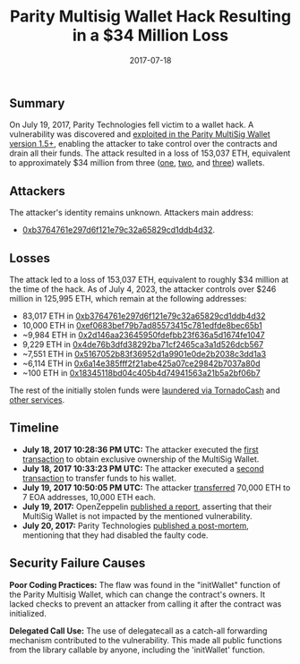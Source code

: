 ﻿---
date: 2017-07-18
target-entities: Parity Technologies
entity-types:
  - DeFi
  - Wallet
attack-types: Smart Contract Exploit
title: "Parity Multisig Wallet Hack Resulting in a $34 Million Loss"
---

## Summary

On July 19, 2017, Parity Technologies fell victim to a wallet hack. A vulnerability was discovered and [exploited in the Parity MultiSig Wallet version 1.5+](https://blog.aeternity.com/parity-multisig-wallet-hack-47cc507d964d), enabling the attacker to take control over the contracts and drain all their funds. The attack resulted in a loss of 153,037 ETH, equivalent to approximately $34 million from three ([one](https://etherscan.io/address/0x91efffb9c6cd3a66474688d0a48aa6ecfe515aa5), [two](https://etherscan.io/address/0x50126e8fcb9be29f83c6bbd913cc85b40eaf86fc), and [three](https://etherscan.io/address/0xbec591de75b8699a3ba52f073428822d0bfc0d7e)) wallets.

## Attackers

The attacker's identity remains unknown.
Attackers main address:

- [0xb3764761e297d6f121e79c32a65829cd1ddb4d32](https://etherscan.io/address/0xb3764761e297d6f121e79c32a65829cd1ddb4d32).

## Losses

The attack led to a loss of 153,037 ETH, equivalent to roughly $34 million at the time of the hack. As of July 4, 2023, the attacker controls over $246 million in 125,995 ETH, which remain at the following addresses:

- 83,017 ETH in [0xb3764761e297d6f121e79c32a65829cd1ddb4d32](https://etherscan.io/address/0xb3764761e297d6f121e79c32a65829cd1ddb4d32)
- 10,000 ETH in [0xef0683bef79b7ad85573415c781edfde8bec65b1](https://etherscan.io/address/0xef0683bef79b7ad85573415c781edfde8bec65b1)
- ~9,984 ETH in [0x2d146aa23645950fdefbb23f636a5d1674fe1047](https://etherscan.io/address/0x2d146aa23645950fdefbb23f636a5d1674fe1047)
- 9,229 ETH in [0x4de76b3dfd38292ba71cf2465ca3a1d526dcb567](https://etherscan.io/address/0x4de76b3dfd38292ba71cf2465ca3a1d526dcb567)
- ~7,551 ETH in [0x5167052b83f36952d1a9901e0de2b2038c3dd1a3](https://etherscan.io/address/0x5167052b83f36952d1a9901e0de2b2038c3dd1a3)
- ~6,114 ETH in [0x6a14e385fff2f21abe425a07ce29842b7037a80d](https://etherscan.io/address/0x6a14e385fff2f21abe425a07ce29842b7037a80d)
- ~100 ETH in [0x18345118bd04c405b4d74941563a21b5a2bf06b7](https://etherscan.io/address/0x18345118bd04c405b4d74941563a21b5a2bf06b7)

The rest of the initially stolen funds were [laundered via TornadoCash](https://etherscan.io/tx/0xe36fef8f9ec075d82b0cfbe388b0e74b0a5e2076d2c4a60ed8959cd6b39043df) and [other services](https://etherscan.io/tx/0xe77fa59c53cead170e363355cd8806469bd55cd63d4bdf95c0e55b5bd8b549f3).

## Timeline

- **July 18, 2017 10:28:36 PM UTC:** The attacker executed the [first transaction](https://etherscan.io/tx/0xff261a49c61861884d0509dac46ed67577a7d48cb73c2f51f149c0bf96b29660) to obtain exclusive ownership of the MultiSig Wallet.
- **July 18, 2017 10:33:23 PM UTC:** The attacker executed a [second transaction](https://etherscan.io/tx/0x0e0d16475d2ac6a4802437a35a21776e5c9b681a77fef1693b0badbb6afdb083) to transfer funds to his wallet.
- **July 19, 2017 10:50:05 PM UTC:** The attacker [transferred](https://etherscan.io/tx/0x14a3ab7a4c88c6ebabb04fc2501c1a8e2e566c9464d72175ed92271995ed05b1) 70,000 ETH to 7 EOA addresses, 10,000 ETH each.
- **July 19, 2017:** OpenZeppelin [published a report](https://blog.openzeppelin.com/on-the-parity-wallet-multisig-hack-405a8c12e8f7), asserting that their MultiSig Wallet is not impacted by the mentioned vulnerability.
- **July 20, 2017:** Parity Technologies [published a post-mortem](https://www.parity.io/blog/the-multi-sig-hack-a-postmortem), mentioning that they had disabled the faulty code.

## Security Failure Causes

**Poor Coding Practices:** The flaw was found in the "initWallet" function of the Parity Multisig Wallet, which can change the contract's owners. It lacked checks to prevent an attacker from calling it after the contract was initialized.

**Delegated Call Use:** The use of delegatecall as a catch-all forwarding mechanism contributed to the vulnerability. This made all public functions from the library callable by anyone, including the 'initWallet' function.
